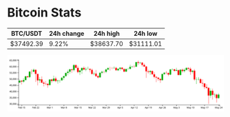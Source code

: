 # Bitcoin Stats

BTC/USDT|24h change|24h high|24h low|
|---|---|---|---|
|$37492.39|9.22%|$38637.70|$31111.01|

<img src="./chart.svg">
